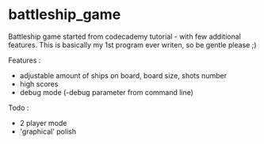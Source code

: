 # battleship_game
Battleship game started from codecademy tutorial - with few additional features.  This is basically my 1st program ever writen, so be gentle please ;)

Features :
- adjustable amount of ships on board, board size, shots number
- high scores  
- debug mode (-debug parameter from command line)  

Todo :  

- 2 player mode 
- 'graphical' polish
